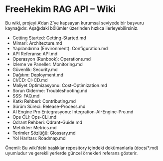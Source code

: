 # FreeHekim RAG API – Wiki

Bu wiki, projeyi A’dan Z’ye kapsayan kurumsal seviyede bir başvuru kaynağıdır. Aşağıdaki bölümler üzerinden hızlıca ilerleyebilirsiniz.

- Getting Started: Getting-Started.md
- Mimari: Architecture.md
- Yapılandırma (Environment): Configuration.md
- API Referansı: API.md
- Operasyon (Runbook): Operations.md
- İzleme ve Paneller: Monitoring.md
- Güvenlik: Security.md
- Dağıtım: Deployment.md
- CI/CD: CI-CD.md
- Maliyet Optimizasyonu: Cost-Optimization.md
- Sorun Giderme: Troubleshooting.md
- SSS: FAQ.md
- Katkı Rehberi: Contributing.md
- Sürüm Süreci: Release-Process.md
- AI Engine Pro Entegrasyonu: Integration-AI-Engine-Pro.md
- Ops CLI: Ops-CLI.md
- Qdrant Rehberi: Qdrant-Guide.md
- Metrikler: Metrics.md
- Terimler Sözlüğü: Glossary.md
- Yol Haritası: Roadmap.md

Önemli: Bu wiki’deki başlıklar repository içindeki dokümanlarla (docs/*.md) uyumludur ve gerekli yerlerde güncel örnekleri referans gösterir.

